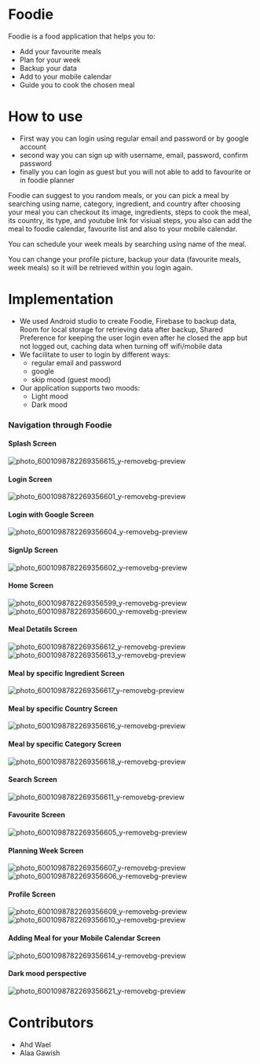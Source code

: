 # Foodie
Foodie is a food application that helps you to:
+ Add your favourite meals
+ Plan for your week
+ Backup your data
+ Add to your mobile calendar
+ Guide you to cook the chosen meal

# How to use
+ First way you can login using regular email and password or by google account
+ second way you can sign up with username, email, password, confirm password
+ finally you can login as guest but you will not able to add to favourite or in foodie planner

Foodie can suggest to you random meals, or you can pick a meal by searching using name, category, ingredient, and country
after choosing your meal you can checkout its image, ingredients, steps to cook the meal, its country, its type, and youtube link for visiual steps,
you also can add the meal to foodie calendar, favourite list and also to your mobile calendar.

You can schedule your week meals by searching using name of the meal.

You can change your profile picture, backup your data (favourite meals, week meals) so it will be retrieved within you login again.

# Implementation
+ We used Android studio to create Foodie, Firebase to backup data, Room for local storage for retrieving data after backup, Shared Preference for keeping the user login even after he closed the app but not logged out, caching data when turning off wifi/mobile data
+ We facilitate to user to login by different ways:
  + regular email and password
  + google
  + skip mood (guest mood)
 + Our application supports two moods:
   + Light mood
   + Dark mood

### Navigation through Foodie

#### Splash Screen
![photo_6001098782269356615_y-removebg-preview](https://user-images.githubusercontent.com/92337458/218310282-202d5eed-6a6b-4c59-95f7-561ca30c6da2.png)

#### Login Screen 
![photo_6001098782269356601_y-removebg-preview](https://user-images.githubusercontent.com/92337458/218310320-ec122196-531c-4bfa-b9ee-e3abdf367f13.png)

#### Login with Google Screen
![photo_6001098782269356604_y-removebg-preview](https://user-images.githubusercontent.com/92337458/218310485-cbf41155-8666-41af-9024-6a8c959e3483.png)

#### SignUp Screen 
![photo_6001098782269356602_y-removebg-preview](https://user-images.githubusercontent.com/92337458/218310346-58e6d562-ed6e-4153-a64c-0c54737987aa.png)

#### Home Screen 
![photo_6001098782269356599_y-removebg-preview](https://user-images.githubusercontent.com/92337458/218310392-fc4bd679-afdd-4444-a84e-bab73acca522.png)
![photo_6001098782269356600_y-removebg-preview](https://user-images.githubusercontent.com/92337458/218310395-2c001a7c-5a2b-4e45-a4d0-a5959d7305ea.png)

#### Meal Detatils Screen
![photo_6001098782269356612_y-removebg-preview](https://user-images.githubusercontent.com/92337458/218310451-d1d37e6b-f4b9-40b5-8304-56c40a94f32d.png)
![photo_6001098782269356613_y-removebg-preview](https://user-images.githubusercontent.com/92337458/218310452-f0b43f7c-e0f0-4e1a-b6fe-8e54278726c2.png)

#### Meal by specific Ingredient Screen
![photo_6001098782269356617_y-removebg-preview](https://user-images.githubusercontent.com/92337458/218311061-ed308e77-5bae-4631-9883-73fc291bacfb.png)

#### Meal by specific Country Screen
![photo_6001098782269356616_y-removebg-preview](https://user-images.githubusercontent.com/92337458/218311023-cf27df9e-81a1-46a3-b9ce-1afbf4d726a2.png)

#### Meal by specific Category Screen
![photo_6001098782269356618_y-removebg-preview](https://user-images.githubusercontent.com/92337458/218311075-045d3270-80de-4c8a-ae0b-00f775f8d1a7.png)

#### Search Screen
![photo_6001098782269356611_y-removebg-preview](https://user-images.githubusercontent.com/92337458/218310549-04e3201d-47e9-47f1-84a5-71644d55a4e8.png)

#### Favourite Screen 
![photo_6001098782269356605_y-removebg-preview](https://user-images.githubusercontent.com/92337458/218310578-5ecf3bb5-2f9b-4b4b-a481-ddcb0ce393e3.png)

#### Planning Week Screen 
![photo_6001098782269356607_y-removebg-preview](https://user-images.githubusercontent.com/92337458/218310617-f12ae16f-c773-4d7a-bcea-f5c5dbe4708d.png)
![photo_6001098782269356606_y-removebg-preview](https://user-images.githubusercontent.com/92337458/218310629-3bd29885-8cbe-4c62-abca-7b2102869db5.png)

#### Profile Screen 
![photo_6001098782269356609_y-removebg-preview](https://user-images.githubusercontent.com/92337458/218310676-f7f65272-60b4-4cc0-9ed1-88403dbadc34.png)
![photo_6001098782269356610_y-removebg-preview](https://user-images.githubusercontent.com/92337458/218310679-b7a95e81-3228-4267-bc8d-a0bcc51de8ec.png)

#### Adding Meal for your Mobile Calendar Screen 
![photo_6001098782269356614_y-removebg-preview](https://user-images.githubusercontent.com/92337458/218310759-84464af3-b662-4ad4-9611-1d784138e58c.png)

#### Dark mood perspective 
![photo_6001098782269356621_y-removebg-preview](https://user-images.githubusercontent.com/92337458/218311472-5135850a-ae78-45d0-88da-99c223d54635.png)

# Contributors
+ Ahd Wael
+ Alaa Gawish

